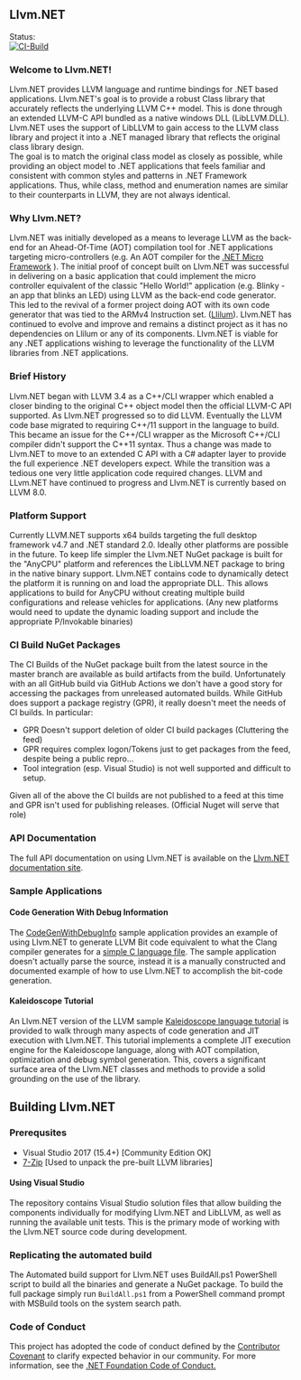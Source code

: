 ## Llvm.NET

Status:  
[![CI-Build](https://github.com/UbiquityDotNET/Llvm.NET/workflows/CI-Build/badge.svg?branch=master&event=push)](https://github.com/UbiquityDotNET/Llvm.NET/actions?query=workflow%3ACI-Build+branch%3Amaster+is%3Ain_progress)

### Welcome to Llvm.NET!
Llvm.NET provides LLVM language and runtime bindings for .NET based applications. Llvm.NET's goal is to provide
a robust Class library that accurately reflects the underlying LLVM C++ model. This is done through an extended
LLVM-C API bundled as a native windows DLL (LibLLVM.DLL). Llvm.NET uses the support of LibLLVM to gain access
to the LLVM class library and project it into a .NET managed library that reflects the original class library
design.  
The goal is to match the original class model as closely as possible, while providing an object model to .NET
applications that feels familiar and consistent with common styles and patterns in .NET Framework applications.
Thus, while class, method and enumeration names are similar to their counterparts in LLVM, they are not always
identical.

### Why Llvm.NET?
Llvm.NET was initially developed as a means to leverage LLVM as the back-end for an Ahead-Of-Time (AOT) compilation
tool for .NET applications targeting micro-controllers (e.g. An AOT compiler for the [.NET Micro Framework](http://www.netmf.com) ).
The initial proof of concept built on Llvm.NET was successful in delivering on a basic application that could
implement the micro controller equivalent of the classic "Hello World!" application (e.g. Blinky - an app that
blinks an LED) using LLVM as the back-end code generator. This led to the revival of a former project doing AOT
with its own code generator that was tied to the ARMv4 Instruction set. ([Llilum](https://www.github.com/netmf/Llilum)).
Llvm.NET has continued to evolve and improve and remains a distinct project as it has no dependencies on Llilum
or any of its components. Llvm.NET is viable for any .NET applications wishing to leverage the functionality of
the LLVM libraries from .NET applications.

### Brief History
Llvm.NET began with LLVM 3.4 as a C++/CLI wrapper which enabled a closer binding to the original C++ object model
then the official LLVM-C API supported. As Llvm.NET progressed so to did LLVM. Eventually the LLVM code base
migrated to requiring C++/11 support in the language to build. This became an issue for the C++/CLI wrapper as the
Microsoft C++/CLI compiler didn't support the C++11 syntax. Thus a change was made to Llvm.NET to move to an extended
C API with a C# adapter layer to provide the full experience .NET developers expect. While the transition was a
tedious one very little application code required changes. LLVM and LLvm.NET have continued to progress and Llvm.NET
is currently based on LLVM 8.0.

### Platform Support
Currently LLVM.NET supports x64 builds targeting the full desktop framework v4.7 and .NET standard 2.0. Ideally
other platforms are possible in the future. To keep life simpler the Llvm.NET NuGet package is built for the "AnyCPU"
platform and references the LibLLVM.NET package to bring in the native binary support. Llvm.NET contains code to dynamically
detect the platform it is running on and load the appropriate DLL. This allows applications to build for AnyCPU without
creating multiple build configurations and release vehicles for applications. (Any new platforms would need to update the
dynamic loading support and include the appropriate P/Invokable binaries)

### CI Build NuGet Packages
The CI Builds of the NuGet package built from the latest source in the master branch are available as build artifacts from the build. 
Unfortunately with an all GitHub build via GitHub Actions we don't have a good story for accessing the packages from unreleased automated builds. While GitHub does support a package registry (GPR), it really doesn't meet the needs of CI builds. In particular:
* GPR Doesn't support deletion of older CI build packages (Cluttering the feed)
* GPR requires complex logon/Tokens just to get packages from the feed, despite being a public repro...
* Tool integration (esp. Visual Studio) is not well supported and difficult to setup.

Given all of the above the CI builds are not published to a feed at this time and GPR isn't used for publishing releases. (Official Nuget will serve that role)

### API Documentation
The full API documentation on using Llvm.NET is available on the [Llvm.NET documentation site](https://ubiquitydotnet.github.io/Llvm.NET/).

### Sample Applications
#### Code Generation With Debug Information
The [CodeGenWithDebugInfo](https://github.com/UbiquityDotNET/Llvm.Net/tree/master/Samples/CodeGenWithDebugInfo) sample application provides an example of using Llvm.NET to generate
LLVM Bit code equivalent to what the Clang compiler generates for a [simple C language file](https://github.com/UbiquityDotNET/Llvm.Net/blob/master/Samples/CodeGenWithDebugInfo/Support%20Files/test.c).
The sample application doesn't actually parse the source, instead it is a manually constructed and documented example of how to use Llvm.NET to accomplish the bit-code generation. 

#### Kaleidoscope Tutorial
An Llvm.NET version of the LLVM sample [Kaleidoscope language tutorial](https://ubiquitydotnet.github.io/Llvm.NET/articles/Samples/Kaleidoscope.html) is provided to walk through many aspects of code generation and JIT execution with Llvm.NET. This tutorial implements a complete JIT execution engine for the Kaleidoscope language, along with AOT compilation, optimization and debug symbol generation. This, covers a significant surface area of the Llvm.NET classes and methods to provide a solid grounding on the use of the library.

## Building Llvm.NET
### Prerequsites
* Visual Studio 2017 (15.4+) [Community Edition OK]
* [7-Zip](https://www.7-zip.org/) [Used to unpack the pre-built LLVM libraries]

#### Using Visual Studio
The repository contains Visual Studio solution files that allow building the components individually for modifying
Llvm.NET and LibLLVM, as well as running the available unit tests. This is the primary mode of working with the
Llvm.NET source code during development.

### Replicating the automated build
The Automated build support for Llvm.NET uses BuildAll.ps1 PowerShell script to build all the binaries and generate a
NuGet package. To build the full package simply run `BuildAll.ps1` from a PowerShell command prompt with MSBuild tools
on the system search path.

### Code of Conduct
This project has adopted the code of conduct defined by the [Contributor Covenant](http://contributor-covenant.org/)
to clarify expected behavior in our community. For more information, see the
[.NET Foundation Code of Conduct.](http://www.dotnetfoundation.org/code-of-conduct)

 

